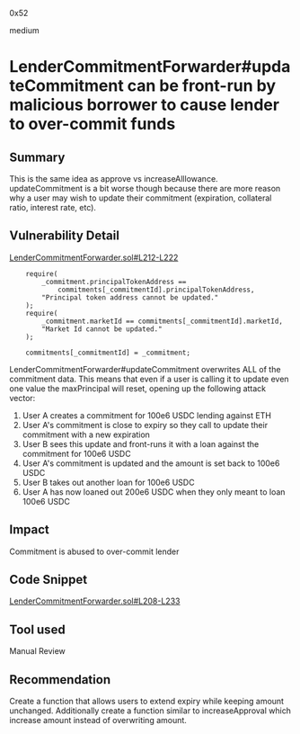 0x52

medium

# LenderCommitmentForwarder#updateCommitment can be front-run by malicious borrower to cause lender to over-commit funds

## Summary

This is the same idea as approve vs increaseAlllowance. updateCommitment is a bit worse though because there are more reason why a user may wish to update their commitment (expiration, collateral ratio, interest rate, etc).

## Vulnerability Detail

[LenderCommitmentForwarder.sol#L212-L222](https://github.com/sherlock-audit/2023-03-teller/blob/main/teller-protocol-v2/packages/contracts/contracts/LenderCommitmentForwarder.sol#L212-L222)

        require(
            _commitment.principalTokenAddress ==
                commitments[_commitmentId].principalTokenAddress,
            "Principal token address cannot be updated."
        );
        require(
            _commitment.marketId == commitments[_commitmentId].marketId,
            "Market Id cannot be updated."
        );

        commitments[_commitmentId] = _commitment;

LenderCommitmentForwarder#updateCommitment overwrites ALL of the commitment data. This means that even if a user is calling it to update even one value the maxPrincipal will reset, opening up the following attack vector:

1) User A creates a commitment for 100e6 USDC lending against ETH
2) User A's commitment is close to expiry so they call to update their commitment with a new expiration
3) User B sees this update and front-runs it with a loan against the commitment for 100e6 USDC
4) User A's commitment is updated and the amount is set back to 100e6 USDC
5) User B takes out another loan for 100e6 USDC
6) User A has now loaned out 200e6 USDC when they only meant to loan 100e6 USDC

## Impact

Commitment is abused to over-commit lender

## Code Snippet

[LenderCommitmentForwarder.sol#L208-L233](https://github.com/sherlock-audit/2023-03-teller/blob/main/teller-protocol-v2/packages/contracts/contracts/LenderCommitmentForwarder.sol#L208-L233)

## Tool used

Manual Review

## Recommendation

Create a function that allows users to extend expiry while keeping amount unchanged. Additionally create a function similar to increaseApproval which increase amount instead of overwriting amount.